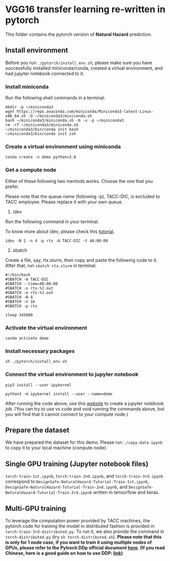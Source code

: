 # VGG16 transfer learning re-written in pytorch

This folder contains the pytorch version of **Natural Hazard** prediction.

## Install environment
Before you run `./pytorch/install_env.sh`, please make sure you have successfully installed miniconda/conda, created a virtual environment, and had jupyter notebook connected to it.

### Install miniconda
Run the following shell commands in a terminal. 
```
mkdir -p ~/miniconda3
wget https://repo.anaconda.com/miniconda/Miniconda3-latest-Linux-x86_64.sh -O ~/miniconda3/miniconda.sh
bash ~/miniconda3/miniconda.sh -b -u -p ~/miniconda3
rm -rf ~/miniconda3/miniconda.sh
~/miniconda3/bin/conda init bash
~/miniconda3/bin/conda init zsh
```

### Create a virtual environment using miniconda
```
conda create -n demo python=3.8
```

### Get a compute node
Either of these following two mentods works. Choose the one that you prefer.

Please note that the queue name (following -p), TACC-DIC, is excluded to TACC employee. Please replace it with your own queue. 

1. idev

Run the following command in your terminal. 

To know more about idev, please check this [tutorial](https://docs.tacc.utexas.edu/software/idev/).

```
idev -N 1 -n 4 -p rtx -A TACC-DIC -t 48:00:00
```

2. sbatch

Create a file, say, rtx.slurm, then copy and paste the following code to it. After that, run `sbatch rtx.slurm` in terminal.
```
#!/bin/bash
#SBATCH -A TACC-DIC
#SBATCH --time=48:00:00
#SBATCH -o rtx-%J.out
#SBATCH -e rtx-%J.out
#SBATCH -N 4
#SBATCH -n 16
#SBATCH -p rtx

sleep 345600
```

### Activate the virtual environment
```
conda activate demo
```

### Install necessary packages
```
sh ./pytorch/install_env.sh
```

### Connect the virtual environment to jupyter notebook
```
pip3 install --user ipykernel

python3 -m ipykernel install --user --name=demo
```

After running the code above, use this [website](https://tap.tacc.utexas.edu/jobs/) to create a jupyter notebook job. (You can try to use vs code and void running the commands above, but you will find that it cannot connect to your compute node.)

## Prepare the dataset
We have prepared the dataset for this demo. Please run `./copy-data.ipynb` to copy it to your local machine (compute node).

## Single GPU training (Jupyter notebook files)

`torch-train-1st.ipynb`, `torch-train-2nd.ipynb`, and `torch-train-3rd.ipynb` correspond to `DesignSafe-NaturalHazard-Tutorial-Train-1st.ipynb`, `DesignSafe-NaturalHazard-Tutorial-Train-2nd.ipynb`, and `DesignSafe-NaturalHazard-Tutorial-Train-3rd.ipynb` written in tensorflow and keras.

## Multi-GPU training

To leverage the computation power provided by TACC machines, the pytorch code for training the model in distributed fashion is provided in `torch-train-3rd-distributed.py`. To run it, we also provide the command in `torch-distributed.py` (try `sh torch-distributed.sh`). **Please note that this is only for 1 node case, if you want to train it using multiple nodes of GPUs, please refer to the Pytroch DDp official document [here](https://pytorch.org/tutorials/intermediate/ddp_tutorial.html). (If you read Chinese, here is a good guide on how to use DDP: [link](https://zhuanlan.zhihu.com/p/178402798))**